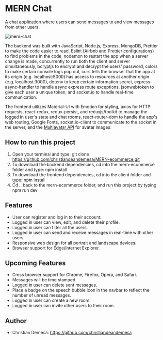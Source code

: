 # MERN Chat
A chat application where users can send messages to and view messages from other users.

![mern-chat](https://user-images.githubusercontent.com/85912934/214217640-c8d99ed8-65b6-4d3d-968c-7ccc9cb75509.png)

The backend was built with JavaScript, Node.js, Express, MongoDB, Prettier to make the code easier 
to read, Eslint (Airbnb and Prettier configurations) to find problems in the code, nodemon to 
restart the app when a server change is made, concurrently to run both the client and server 
simultaneously, bcryptjs to encrypt and decrypt the users' password, colors to make certain 
console logs pop out, cors tells the browser that the app at its origin (e.g. localhost:5000) has 
access to resources at another origin (e.g. localhost:3000), dotenv to keep certain information 
secret, express-async-handler to handle async express route exceptions, jsonwebtoken to give each 
user a unique token, and socket.io to handle real-time communication. 

The frontend utilizes Material-UI with Emotion for styling, axios for HTTP requests, react-redux, 
redux-persist, and reduxjs/toolkit to manage the logged in user's state and chat rooms, react-router-dom to 
handle the app's web routing, Google Fonts, socket.io-client to communicate to the socket in the server, and the 
[Multiavatar API](https://multiavatar.com/) for avatar images.

## How to run this project
1. Open your terminal and type: git clone https://github.com/christiandeandemesa/MERN-ecommerce.git
2. To download the backend dependencies, cd into the mern-ecommerce folder and type: npm install
3. To download the frontend dependencies, cd into the client folder and type: npm install
4. Cd .. back to the mern-ecommerce folder, and run this project by typing: npm run dev

## Features
- User can register and log in to their account.
- Logged in user can view, edit, and delete their profile.
- Logged in user can filter all the users.
- Logged in user can send and receive messages in real-time with other users.
- Responsive web design for all portrait and landscape devices.
- Browser support for Edge/Internet Explorer.

## Upcoming Features
- Cross browser support for Chrome, Firefox, Opera, and Safari.
- Messages will be time stamped.
- Logged in user can delete sent messages.
- Place a badge on the speech bubble icon in the navbar to reflect the number of unread messages.
- Logged in user can create a new room.
- Logged in user can invite other users to their room.

## Author
- Christian Demesa: https://github.com/christiandeandemesa
